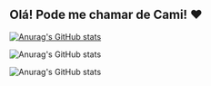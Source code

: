 ## Olá! Pode me chamar de Cami! ❤


[![Anurag's GitHub stats](https://github-readme-stats.vercel.app/api?username=CamillacChu)](https://github.com/anuraghazra/github-readme-stats)

![Anurag's GitHub stats](https://github-readme-stats.vercel.app/api?username=CamillacChu&show_icons=true)

![Anurag's GitHub stats](https://github-readme-stats.vercel.app/api?username=CamillacChu&show_icons=true&theme=tokyonight)

